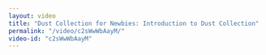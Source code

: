 ```yaml
---
layout: video
title: "Dust Collection for Newbies: Introduction to Dust Collection"
permalink: "/video/c2sWwWbAayM/"
video-id: "c2sWwWbAayM"
---
```


